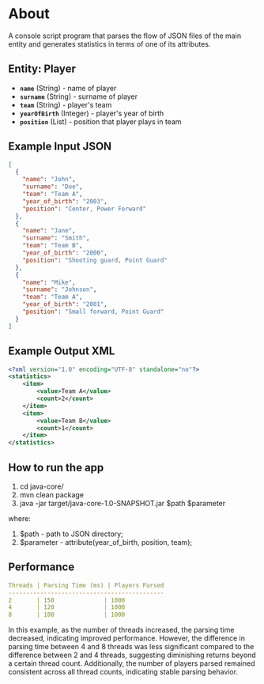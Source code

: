 # About
A console script program that parses the flow of JSON files of the main entity and generates statistics  in terms of one of its attributes.

## Entity: Player

- **`name`** (String) - name of player
- **`surname`** (String) - surname of player
- **`team`** (String) - player's team
- **`yearOfBirth`** (Integer) - player's year of birth
- **`position`** (List<String>) - position that player plays in team
## Example Input JSON

```json
[
  {
    "name": "John",
    "surname": "Doe",
    "team": "Team A",
    "year_of_birth": "2003",
    "position": "Center, Power Forward"
  },
  {
    "name": "Jane",
    "surname": "Smith",
    "team": "Team B",
    "year_of_birth": "2000",
    "position": "Shooting guard, Point Guard"
  },
  {
    "name": "Mike",
    "surname": "Johnson",
    "team": "Team A",
    "year_of_birth": "2001",
    "position": "Small forward, Point Guard"
  }
]
```
## Example Output XML
```xml
<?xml version="1.0" encoding="UTF-8" standalone="no"?>
<statistics>
    <item>
        <value>Team A</value>
        <count>2</count>
    </item>
    <item>
        <value>Team B</value>
        <count>1</count>
    </item>
</statistics>

```
## How to run the app
1. cd java-core/ 
2. mvn clean package
3. java -jar target/java-core-1.0-SNAPSHOT.jar $path $parameter

where:
1. $path - path to JSON directory;
2. $parameter - attribute(year_of_birth, position, team);

## Performance
```yaml
Threads | Parsing Time (ms) | Players Parsed
--------------------------------------------
2       | 150              | 1000
4       | 120              | 1000
8       | 100              | 1000
```
In this example, as the number of threads increased, the parsing time decreased, 
indicating improved performance. However, the difference in parsing time between 4 and 8 threads 
was less significant compared to the difference between 2 and 4 threads, suggesting diminishing 
returns beyond a certain thread count. Additionally, the number of players parsed remained consistent 
across all thread counts, indicating stable parsing behavior.
